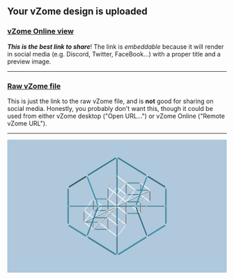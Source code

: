 ## Your vZome design is uploaded

### [vZome Online view][embed]

***This is the best link to share***!  The link is *embeddable* because it will render in social media (e.g. Discord, Twitter, FaceBook...) with a proper title and a preview image.

---

### [Raw vZome file][raw]

This is just the link to the raw vZome file, and is **not** good for
sharing on social media.
Honestly, you probably don't want this, though it could be used from either
vZome desktop ("Open URL...") or vZome Online ("Remote vZome URL").

---

![Image](<RI-Dodeca.png>)


[embed]: <https://vzome.com/app/embed.py?url=https://raw.githubusercontent.com/John-Kostick/vzome-sharing/main/2021/10/02/20-33-17-RI-Dodeca/RI-Dodeca.vZome>
[raw]: <https://raw.githubusercontent.com/John-Kostick/vzome-sharing/main/2021/10/02/20-33-17-RI-Dodeca/RI-Dodeca.vZome>
